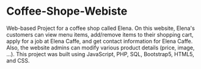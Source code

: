 # Coffee-Shope-Webiste
Web-based Project for a coffee shop called Elena.
On this website, Elena's customers can view menu items, add/remove items to their shopping cart, 
apply for a job at Elena Caffe, and get contact information for Elena Caffe.
Also, the website admins can modify various product details (price, image, ...).
This project was built using JavaScript, PHP, SQL, Bootstrap5, HTML5, and CSS.
